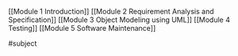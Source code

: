 [[Module 1 Introduction]]
[[Module 2 Requirement Analysis and Specification]]
[[Module 3 Object Modeling using UML]]
[[Module 4 Testing]]
[[Module 5 Software Maintenance]]

#subject